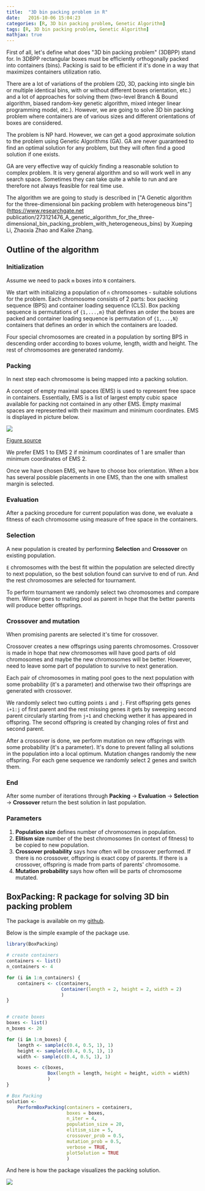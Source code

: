 ```yaml
---
title:  "3D bin packing problem in R"
date:   2016-10-06 15:04:23
categories: [R, 3D bin packing problem, Genetic Algorithm]
tags: [R, 3D bin packing problem, Genetic Algorithm]
mathjax: true
---
```

First of all, let's define what does "3D bin packing problem" (3DBPP) stand for.
In 3DBPP rectangular boxes must be efficiently orthogonally packed into containers (bins). Packing is said to be efficient if it's done in a way that maximizes containers utilization ratio.


There are a lot of variations of the problem (2D, 3D, packing into single bin or multiple identical bins, with or without different boxes orientation, etc.) and a lot of approaches for solving them (two-level Branch & Bound algorithm, biased random-key genetic algorithm, mixed integer linear programming model, etc.). However, we are going to solve 3D bin packing problem where containers are of various sizes and different orientations of boxes are considered.

The problem is NP hard. However, we can get a good approximate solution to the problem using Genetic Algorithms (GA). GA are never guaranteed to find an optimal solution for any problem, but they will often find a good solution if one exists.

GA are very effective way of quickly finding a reasonable solution to complex problem.
It is very general algorithm and so will work well in any search space.
Sometimes they can take quite a while to run and are therefore not always feasible for real time use.


The algorithm we are going to study is described in ["A Genetic algorithm for the three-dimensional bin packing problem with heterogeneous bins"](https://www.researchgate.net publication/273121476_A_genetic_algorithm_for_the_three-dimensional_bin_packing_problem_with_heterogeneous_bins) by Xueping Li, Zhaoxia Zhao and Kaike Zhang.


## Outline of the algorithm

### Initialization

Assume we need to pack `m` boxes into `N` containers.

We start with initializing a population of `n` chromosomes - suitable solutions for the problem. Each chromosome consists of 2 parts: box packing sequence (BPS) and container loading sequence (CLS). Box packing sequence is permutations of `{1,...,m}` that defines an order the boxes are packed and container loading sequence is permutation of `{1,...,N}` containers that defines an order in which the containers are loaded.

Four special chromosomes are created in a population by sorting BPS in descending order according to boxes volume, length, width and height. The rest of chromosomes are generated randomly.

### Packing

In next step each chromosome is being mapped into a packing solution.

A concept of empty maximal spaces (EMS) is used to represent free space in containers. Essentially, EMS is a list of largest empty cubic space available for packing not contained in any other EMS. Empty maximal spaces are represented with their maximum and minimum coordinates. EMS is displayed in picture below.

![](http://delta1epsilon.github.io/assets/ems_plot.png)

[Figure source](https://www.researchgate.net/publication/273121476_A_genetic_algorithm_for_the_three-dimensional_bin_packing_problem_with_heterogeneous_bins)


We prefer EMS 1 to EMS 2 if minimum coordinates of 1 are smaller than minimum coordinates of EMS 2.

Once we have chosen EMS, we have to choose box orientation. When a box has several possible placements in one EMS, than the one with smallest margin is selected.  


### Evaluation

After a packing procedure for current population was done, we evaluate a fitness of each chromosome using measure of free space in the containers.

### Selection

A new population is created by performing **Selection** and **Crossover** on existing population.

`E` chromosomes with the best fit within the population are selected directly to next population, so the best solution found can survive to end of run. And the rest chromosomes are selected for tournament.

To perform tournament we randomly select two chromosomes and compare them. Winner goes to mating pool as parent in hope that the better parents will produce better offsprings.


### Crossover and mutation

When promising parents are selected it's time for crossover.

Crossover creates a new offsprings using parents chromosomes.
Crossover is made in hope that new chromosomes will have good parts of old chromosomes and maybe the new chromosomes will be better.
However, need to leave some part of population to survive to next generation.

Each pair of chromosomes in mating pool goes to the next population with some probability (it's a parameter) and otherwise two their offsprings are generated with crossover.

We randomly select two cutting points `i` and `j`. First offspring gets genes `i+1:j` of first parent and the rest missing genes it gets by sweeping second parent circularly starting from `j+1` and checking wether it has appeared in offspring. The second offspring is created by changing roles of first and second parent.

After a crossover is done, we perform mutation on new offsprings with some probability (it's a parameter).
It's done to prevent falling all solutions in the population into a local optimum. Mutation changes randomly the new offspring. For each gene sequence we randomly select 2 genes and switch them.

### End

After some number of iterations through **Packing** -> **Evaluation** -> **Selection** -> **Crossover**  return the best solution in last population.


### Parameters

1. **Population size** defines number of chromosomes in population.
2. **Elitism size** number of the best chromosomes (in context of fitness) to be copied to new population.
3. **Crossover probability** says how often will be crossover performed. If there is no crossover, offspring is exact copy of parents. If there is a crossover, offspring is made from parts of parents' chromosome.
4. **Mutation probability** says how often will be parts of chromosome mutated.



## BoxPacking: R package for solving 3D bin packing problem

The package is available on my [github](https://github.com/delta1epsilon/BoxPacking).

Below is the simple example of the package use.

``` r
library(BoxPacking)

# create containers
containers <- list()
n_containers <- 4

for (i in 1:n_containers) {
    containers <- c(containers,
                    Container(length = 2, height = 2, width = 2)
                    )
}


# create boxes
boxes <- list()
n_boxes <- 20

for (i in 1:n_boxes) {
    length <- sample(c(0.4, 0.5, 1), 1)
    height <- sample(c(0.4, 0.5, 1), 1)
    width <- sample(c(0.4, 0.5, 1), 1)

    boxes <- c(boxes,
               Box(length = length, height = height, width = width)
               )
}

# Box Packing
solution <-
    PerformBoxPacking(containers = containers,
                      boxes = boxes,
                      n_iter = 4,
                      population_size = 20,
                      elitism_size = 5,
                      crossover_prob = 0.5,
                      mutation_prob = 0.5,
                      verbose = TRUE,
                      plotSolution = TRUE
                      )
```

And here is how the package visualizes the packing solution.

![](http://delta1epsilon.github.io/assets/giphy.gif)
